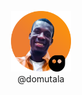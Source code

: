 <p align="center">
  <img width="96" src="./domutala.png" alt="Mamadou Talla DIA">
  <br />
  @domutala
</p>
